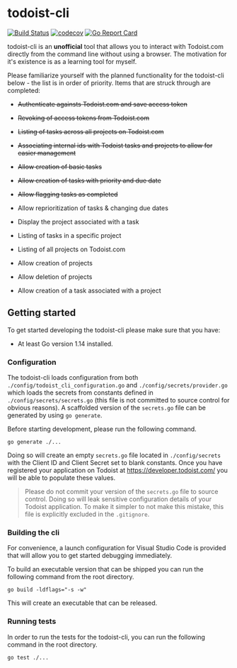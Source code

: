 # todoist-cli

[![Build Status](https://travis-ci.com/kpdowns/todoist-cli.svg?branch=master)](https://travis-ci.com/kpdowns/todoist-cli) [![codecov](https://codecov.io/gh/kpdowns/todoist-cli/branch/master/graph/badge.svg)](https://codecov.io/gh/kpdowns/todoist-cli) [![Go Report Card](https://goreportcard.com/badge/github.com/kpdowns/todoist-cli)](https://goreportcard.com/report/github.com/kpdowns/todoist-cli)

todoist-cli is an **unofficial** tool that allows you to interact with Todoist.com directly from the command line without using a browser. The motivation for it's existence is as a learning tool for myself.

Please familiarize yourself with the planned functionality for the todoist-cli below - the list is in order of priority. Items that are struck through are completed:


- ~~Authenticate againsts Todoist.com and save access token~~
- ~~Revoking of access tokens from Todoist.com~~
- ~~Listing of tasks across all projects on Todoist.com~~
- ~~Associating internal ids with Todoist tasks and projects to allow for easier management~~
- ~~Allow creation of basic tasks~~
- ~~Allow creation of tasks with priority and due date~~
- ~~Allow flagging tasks as completed~~
- Allow reprioritization of tasks & changing due dates

- Display the project associated with a task
- Listing of tasks in a specific project
- Listing of all projects on Todoist.com
- Allow creation of projects
- Allow deletion of projects
- Allow creation of a task associated with a project
 
## Getting started
To get started developing the todoist-cli please make sure that you have:

- At least Go version 1.14 installed.

### Configuration
The todoist-cli loads configuration from both `./config/todoist_cli_configuration.go` and `./config/secrets/provider.go` which loads the secrets from constants defined in `./config/secrets/secrets.go` (this file is not committed to source control for obvious reasons). A scaffolded version of the `secrets.go` file can be generated by using `go generate`.

Before starting development, please run the following command.

```
go generate ./...
```

Doing so will create an empty `secrets.go` file located in `./config/secrets` with the Client ID and Client Secret set to blank constants. Once you have registered your application on Todoist at https://developer.todoist.com/ you will be able to populate these values.

> Please do not commit your version of the `secrets.go` file to source control. Doing so will leak sensitive configuration details of your Todoist application. To make it simpler to not make this mistake, this file is explicitly excluded in the `.gitignore`.

### Building the cli
For convenience, a launch configuration for Visual Studio Code is provided that will allow you to get started debugging immediately.

To build an executable version that can be shipped you can run the following command from the root directory.

```
go build -ldflags="-s -w"
```

This will create an executable that can be released.

### Running tests
In order to run the tests for the todoist-cli, you can run the following command in the root directory.

```
go test ./...
```